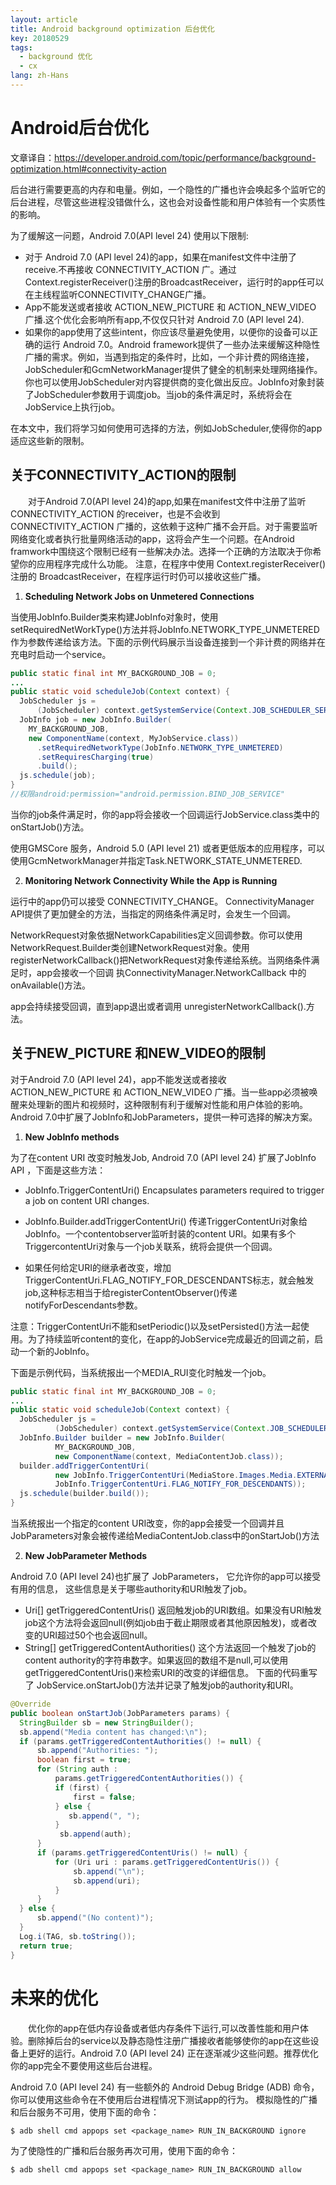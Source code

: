 ```yaml
---
layout: article
title: Android background optimization 后台优化
key: 20180529
tags:
  - background 优化
  - cx
lang: zh-Hans
---
```

# Android后台优化
文章译自：https://developer.android.com/topic/performance/background-optimization.html#connectivity-action

后台进行需要更高的内存和电量。例如，一个隐性的广播也许会唤起多个监听它的后台进程，尽管这些进程没错做什么，这也会对设备性能和用户体验有一个实质性的影响。

为了缓解这一问题，Android 7.0(API level 24) 使用以下限制:

- 对于 Android 7.0 (API level 24)的app，如果在manifest文件中注册了receive.不再接收 CONNECTIVITY_ACTION 广。通过Context.registerReceiver()注册的BroadcastReceiver，运行时的app任可以在主线程监听CONNECTIVITY_CHANGE广播。
- App不能发送或者接收 ACTION_NEW_PICTURE 和 ACTION_NEW_VIDEO 广播.这个优化会影响所有app,不仅仅只针对 Android 7.0 (API level 24).
- 如果你的app使用了这些intent，你应该尽量避免使用，以便你的设备可以正确的运行 Android 7.0。Android framework提供了一些办法来缓解这种隐性广播的需求。例如，当遇到指定的条件时，比如，一个非计费的网络连接，JobScheduler和GcmNetworkManager提供了健全的机制来处理网络操作。你也可以使用JobScheduler对内容提供商的变化做出反应。JobInfo对象封装了JobScheduler参数用于调度job。当job的条件满足时，系统将会在JobService上执行job。

在本文中，我们将学习如何使用可选择的方法，例如JobScheduler,使得你的app适应这些新的限制。

## 关于CONNECTIVITY_ACTION的限制

&emsp;&emsp;对于Android 7.0(API level 24)的app,如果在manifest文件中注册了监听 CONNECTIVITY_ACTION 的receiver，也是不会收到 CONNECTIVITY_ACTION 广播的，这依赖于这种广播不会开启。对于需要监听网络变化或者执行批量网络活动的app，这将会产生一个问题。在Android framwork中围绕这个限制已经有一些解决办法。选择一个正确的方法取决于你希望你的应用程序完成什么功能。
注意，在程序中使用 Context.registerReceiver()注册的 BroadcastReceiver，在程序运行时仍可以接收这些广播。

1. **Scheduling Network Jobs on Unmetered Connections**

当使用JobInfo.Builder类来构建JobInfo对象时，使用setRequiredNetWorkType()方法并将JobInfo.NETWORK_TYPE_UNMETERED 作为参数传递给该方法。下面的示例代码展示当设备连接到一个非计费的网络并在充电时启动一个service。
```java
public static final int MY_BACKGROUND_JOB = 0;
...
public static void scheduleJob(Context context) {
  JobScheduler js =
      (JobScheduler) context.getSystemService(Context.JOB_SCHEDULER_SERVICE);
  JobInfo job = new JobInfo.Builder(
    MY_BACKGROUND_JOB,
    new ComponentName(context, MyJobService.class))
      .setRequiredNetworkType(JobInfo.NETWORK_TYPE_UNMETERED)
      .setRequiresCharging(true)
      .build();
  js.schedule(job);
}
//权限android:permission="android.permission.BIND_JOB_SERVICE"
```
当你的job条件满足时，你的app将会接收一个回调运行JobService.class类中的onStartJob()方法。

使用GMSCore 服务，Android 5.0 (API level 21) 或者更低版本的应用程序，可以使用GcmNetworkManager并指定Task.NETWORK_STATE_UNMETERED.

2. **Monitoring Network Connectivity While the App is Running**

运行中的app仍可以接受 CONNECTIVITY_CHANGE。 ConnectivityManager API提供了更加健全的方法，当指定的网络条件满足时，会发生一个回调。

NetworkRequest对象依据NetworkCapabilities定义回调参数。你可以使用NetworkRequest.Builder类创建NetworkRequest对象。使用registerNetworkCallback()把NetworkRequest对象传递给系统。当网络条件满足时，app会接收一个回调 执ConnectivityManager.NetworkCallback 中的onAvailable()方法。

app会持续接受回调，直到app退出或者调用 unregisterNetworkCallback().方法。

## 关于NEW_PICTURE 和NEW_VIDEO的限制

对于Android 7.0 (API level 24)，app不能发送或者接收 ACTION_NEW_PICTURE 和 ACTION_NEW_VIDEO 广播。当一些app必须被唤醒来处理新的图片和视频时，这种限制有利于缓解对性能和用户体验的影响。Android 7.0中扩展了JobInfo和JobParameters，提供一种可选择的解决方案。

1. **New JobInfo methods**

为了在content URI 改变时触发Job, Android 7.0 (API level 24) 扩展了JobInfo API ，下面是这些方法：

- JobInfo.TriggerContentUri()
Encapsulates parameters required to trigger a job on content URI changes.

- JobInfo.Builder.addTriggerContentUri()
传递TriggerContentUri对象给JobInfo。一个contentobserver监听封装的content URI。如果有多个TriggercontentUri对象与一个job关联系，统将会提供一个回调。

- 如果任何给定URI的继承者改变，增加 TriggerContentUri.FLAG_NOTIFY_FOR_DESCENDANTS标志，就会触发job,这种标志相当于给registerContentObserver()传递notifyForDescendants参数。

注意：TriggerContentUri不能和setPeriodic()以及setPersisted()方法一起使用。为了持续监听content的变化，在app的JobService完成最近的回调之前，启动一个新的JobInfo。

下面是示例代码，当系统报出一个MEDIA_RUI变化时触发一个job。
```java
public static final int MY_BACKGROUND_JOB = 0;
...
public static void scheduleJob(Context context) {
  JobScheduler js =
          (JobScheduler) context.getSystemService(Context.JOB_SCHEDULER_SERVICE);
  JobInfo.Builder builder = new JobInfo.Builder(
          MY_BACKGROUND_JOB,
          new ComponentName(context, MediaContentJob.class));
  builder.addTriggerContentUri(
          new JobInfo.TriggerContentUri(MediaStore.Images.Media.EXTERNAL_CONTENT_URI,
          JobInfo.TriggerContentUri.FLAG_NOTIFY_FOR_DESCENDANTS));
  js.schedule(builder.build());
}
```
当系统报出一个指定的content URI改变，你的app会接受一个回调并且JobParameters对象会被传递给MediaContentJob.class中的onStartJob()方法

2. **New JobParameter Methods**

Android 7.0 (API level 24)也扩展了 JobParameters， 它允许你的app可以接受有用的信息， 这些信息是关于哪些authority和URI触发了job。

- Uri[] getTriggeredContentUris()
返回触发job的URI数组。如果没有URI触发job这个方法将会返回null(例如job由于截止期限或者其他原因触发)，或者改变的URI超过50个也会返回null。
- String[] getTriggeredContentAuthorities()
这个方法返回一个触发了job的content authority的字符串数字。如果返回的数组不是null,可以使用getTriggeredContentUris()来检索URI的改变的详细信息。
下面的代码重写了 JobService.onStartJob()方法并记录了触发job的authority和URI。
```java
@Override
public boolean onStartJob(JobParameters params) {
  StringBuilder sb = new StringBuilder();
  sb.append("Media content has changed:\n");
  if (params.getTriggeredContentAuthorities() != null) {
      sb.append("Authorities: ");
      boolean first = true;
      for (String auth :
          params.getTriggeredContentAuthorities()) {
          if (first) {
              first = false;
          } else {
             sb.append(", ");
          }
           sb.append(auth);
      }
      if (params.getTriggeredContentUris() != null) {
          for (Uri uri : params.getTriggeredContentUris()) {
              sb.append("\n");
              sb.append(uri);
          }
      }
  } else {
      sb.append("(No content)");
  }
  Log.i(TAG, sb.toString());
  return true;
}
```
# 未来的优化

&emsp;&emsp;优化你的app在低内存设备或者低内存条件下运行,可以改善性能和用户体验。删除掉后台的service以及静态隐性注册广播接收者能够使你的app在这些设备上更好的运行。Android 7.0 (API level 24) 正在逐渐减少这些问题。推荐优化你的app完全不要使用这些后台进程。

Android 7.0 (API level 24) 有一些额外的 Android Debug Bridge (ADB) 命令，你可以使用这些命令在不使用后台进程情况下测试app的行为。
模拟隐性的广播和后台服务不可用，使用下面的命令：

    $ adb shell cmd appops set <package_name> RUN_IN_BACKGROUND ignore

为了使隐性的广播和后台服务再次可用，使用下面的命令：

    $ adb shell cmd appops set <package_name> RUN_IN_BACKGROUND allow
